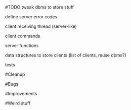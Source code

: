 #TODO
tweak dbms to store stuff

define server error codes

client receiving thread (server-like)

client commands

server functions

data structures to store clients (list of clients, reuse dbms?)

tests

#Cleanup

#Bugs

#Improvements

#Weird stuff
